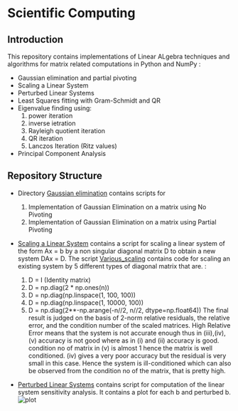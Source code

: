# Scientific Computing 

## Introduction
This repository contains implementations of Linear ALgebra techniques and algorithms for matrix related computations in Python and NumPy : 
* Gaussian elimination and partial pivoting 
* Scaling a Linear System
* Perturbed Linear Systems 
* Least Squares fitting with Gram-Schmidt and QR
* Eigenvalue finding using:
  1. power iteration
  2. inverse ietration
  3. Rayleigh quotient iteration
  4. QR iteration
  5. Lanczos Iteration (Ritz values)
* Principal Component Analysis


## Repository Structure 
* Directory [Gaussian elimination](https://github.com/pankhuri22/Scientific-Computing-/tree/master/Gaussian%20elimination) contains scripts for
  1. Implementation of Gaussian Elimination on a matrix using No Pivoting
  2. Implementation of Gaussian Elimination on a matrix using Partial Pivoting
* [Scaling a Linear System](https://github.com/pankhuri22/Scientific-Computing-/tree/master/Scaling%20a%20Linear%20System) contains a script for scaling a linear system of the form Ax = b by a non singular diagonal matrix D to obtain a new system DAx = D. The script [Various_scaling](https://github.com/pankhuri22/Scientific-Computing-/blob/master/Scaling%20a%20Linear%20System/Various_scaling.py) contains code for scaling an existing system by 5 different types of diagonal matrix that are. : 
  1. D = I (Identity matrix)
  2. D = np.diag(2 * np.ones(n))
  3. D = np.diag(np.linspace(1, 100, 100))
  4. D = np.diag(np.linspace(1, 10000, 100))
  5. D = np.diag(2**-np.arange(-n//2, n//2, dtype=np.float64))
The final result is judged on the basis of 2-norm relative residuals, the relative error, and the condition number of the scaled matrices. High Relative Error means that the system is not accurate enough thus in (iii),(iv),(v) accuracy is not good where as in (i) and (ii) accuracy is good. condition no of matrix in (v) is almost 1 hence the matrix is well conditioned.
(iv) gives a very poor accuracy but the residual is very small in this case. Hence the system is ill-conditioned which can also be observed from the condition no of the matrix, that is pretty high.

* [Perturbed Linear Systems](https://github.com/pankhuri22/Scientific-Computing-/tree/master/Perturbed%20Linear%20Systems) 
contains script for computation of the linear system sensitivity analysis. It contains a plot for each b and perturbed b.
![plot](https://github.com/pankhuri22/Scientific-Computing-/blob/master/Perturbed%20Linear%20Systems/plot.png)
